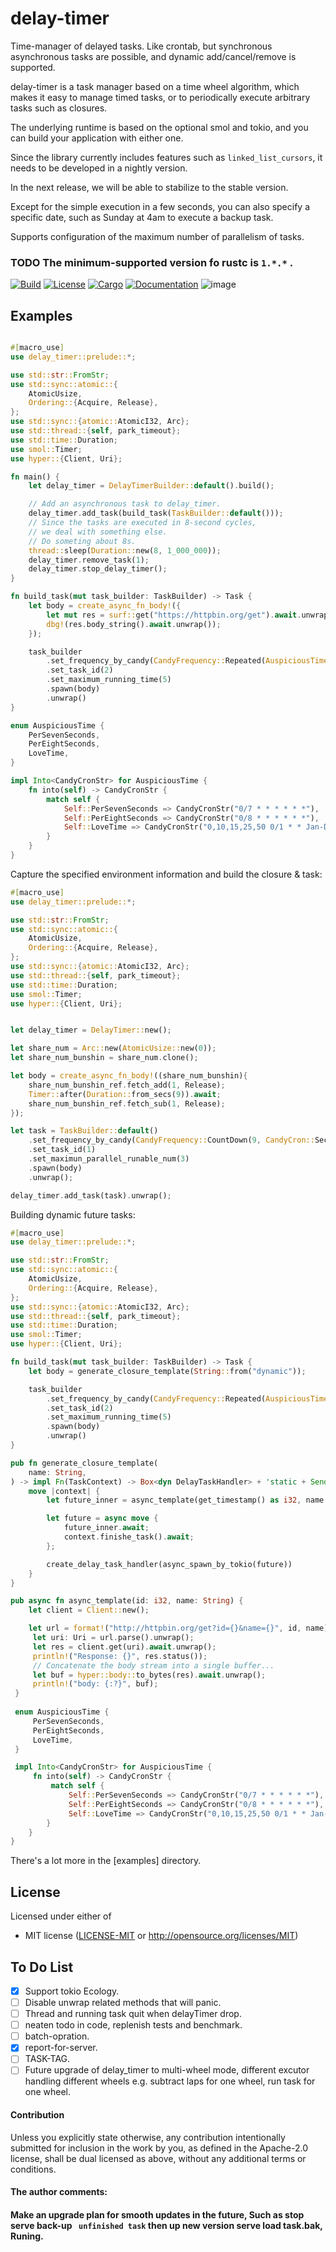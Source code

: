 # delay-timer
Time-manager of delayed tasks. Like crontab, but synchronous asynchronous tasks are possible, and dynamic add/cancel/remove is supported.

delay-timer is a task manager based on a time wheel algorithm, which makes it easy to manage timed tasks, or to periodically execute arbitrary tasks such as closures.

The underlying runtime is based on the optional smol and tokio, and you can build your application with either one.

Since the library currently includes features such as `linked_list_cursors`, it needs to be developed in a nightly version.

In the next release, we will be able to stabilize to the stable version.

Except for the simple execution in a few seconds, you can also specify a specific date, 
such as Sunday at 4am to execute a backup task.

Supports configuration of the maximum number of parallelism of tasks.

### TODO The minimum-supported version fo rustc is `1.*.*` .

[![Build](https://github.com/BinChengZhao/delay-timer/workflows/Build%20and%20test/badge.svg)](
https://github.com/BinChengZhao/delay-timer/actions)
[![License](https://img.shields.io/badge/license-MIT%2FApache--2.0-blue.svg)](
https://github.com/BinChengZhao/delay-timer)
[![Cargo](https://img.shields.io/crates/v/delay_timer.svg)](
https://crates.io/crates/delay_timer)
[![Documentation](https://docs.rs/delay_timer/badge.svg)](
https://docs.rs/delay_timer)
![image](https://github.com/BinChengZhao/delay-timer/blob/master/structural_drawing/DelayTImer.png)
## Examples


 ``` rust

 #[macro_use]
 use delay_timer::prelude::*;

 use std::str::FromStr;
 use std::sync::atomic::{
     AtomicUsize,
     Ordering::{Acquire, Release},
 };
 use std::sync::{atomic::AtomicI32, Arc};
 use std::thread::{self, park_timeout};
 use std::time::Duration;
 use smol::Timer;
 use hyper::{Client, Uri};

 fn main() {
     let delay_timer = DelayTimerBuilder::default().build();

     // Add an asynchronous task to delay_timer.
     delay_timer.add_task(build_task(TaskBuilder::default()));
     // Since the tasks are executed in 8-second cycles,
     // we deal with something else.
     // Do someting about 8s.
     thread::sleep(Duration::new(8, 1_000_000));
     delay_timer.remove_task(1);
     delay_timer.stop_delay_timer();
 }

 fn build_task(mut task_builder: TaskBuilder) -> Task {
     let body = create_async_fn_body!({
         let mut res = surf::get("https://httpbin.org/get").await.unwrap();
         dbg!(res.body_string().await.unwrap());
     });

     task_builder
         .set_frequency_by_candy(CandyFrequency::Repeated(AuspiciousTime::PerEightSeconds))
         .set_task_id(2)
         .set_maximum_running_time(5)
         .spawn(body)
         .unwrap()
 }
 
 enum AuspiciousTime {
     PerSevenSeconds,
     PerEightSeconds,
     LoveTime,
 }

 impl Into<CandyCronStr> for AuspiciousTime {
     fn into(self) -> CandyCronStr {
         match self {
             Self::PerSevenSeconds => CandyCronStr("0/7 * * * * * *"),
             Self::PerEightSeconds => CandyCronStr("0/8 * * * * * *"),
             Self::LoveTime => CandyCronStr("0,10,15,25,50 0/1 * * Jan-Dec * 2020-2100"),
         }
     }
 }
 ```


 Capture the specified environment information and build the closure & task:

 ``` rust
 #[macro_use]
 use delay_timer::prelude::*;

 use std::str::FromStr;
 use std::sync::atomic::{
     AtomicUsize,
     Ordering::{Acquire, Release},
 };
 use std::sync::{atomic::AtomicI32, Arc};
 use std::thread::{self, park_timeout};
 use std::time::Duration;
 use smol::Timer;
 use hyper::{Client, Uri};


 let delay_timer = DelayTimer::new();

 let share_num = Arc::new(AtomicUsize::new(0));
 let share_num_bunshin = share_num.clone();

 let body = create_async_fn_body!((share_num_bunshin){
     share_num_bunshin_ref.fetch_add(1, Release);
     Timer::after(Duration::from_secs(9)).await;
     share_num_bunshin_ref.fetch_sub(1, Release);
 });

 let task = TaskBuilder::default()
     .set_frequency_by_candy(CandyFrequency::CountDown(9, CandyCron::Secondly))
     .set_task_id(1)
     .set_maximun_parallel_runable_num(3)
     .spawn(body)
     .unwrap();

 delay_timer.add_task(task).unwrap();

 ```



 Building dynamic future tasks:
 ``` rust
 #[macro_use]
 use delay_timer::prelude::*;

 use std::str::FromStr;
 use std::sync::atomic::{
     AtomicUsize,
     Ordering::{Acquire, Release},
 };
 use std::sync::{atomic::AtomicI32, Arc};
 use std::thread::{self, park_timeout};
 use std::time::Duration;
 use smol::Timer;
 use hyper::{Client, Uri};

 fn build_task(mut task_builder: TaskBuilder) -> Task {
     let body = generate_closure_template(String::from("dynamic"));

     task_builder
         .set_frequency_by_candy(CandyFrequency::Repeated(AuspiciousTime::PerEightSeconds))
         .set_task_id(2)
         .set_maximum_running_time(5)
         .spawn(body)
         .unwrap()
 }

 pub fn generate_closure_template(
     name: String,
 ) -> impl Fn(TaskContext) -> Box<dyn DelayTaskHandler> + 'static + Send + Sync {
     move |context| {
         let future_inner = async_template(get_timestamp() as i32, name.clone());

         let future = async move {
             future_inner.await;
             context.finishe_task().await;
         };

         create_delay_task_handler(async_spawn_by_tokio(future))
     }
 }

 pub async fn async_template(id: i32, name: String) {
     let client = Client::new();

     let url = format!("http://httpbin.org/get?id={}&name={}", id, name);
      let uri: Uri = url.parse().unwrap();
      let res = client.get(uri).await.unwrap();
      println!("Response: {}", res.status());
      // Concatenate the body stream into a single buffer...
      let buf = hyper::body::to_bytes(res).await.unwrap();
      println!("body: {:?}", buf);
  }
  
  enum AuspiciousTime {
      PerSevenSeconds,
      PerEightSeconds,
      LoveTime,
  }
 
  impl Into<CandyCronStr> for AuspiciousTime {
      fn into(self) -> CandyCronStr {
          match self {
              Self::PerSevenSeconds => CandyCronStr("0/7 * * * * * *"),
              Self::PerEightSeconds => CandyCronStr("0/8 * * * * * *"),
              Self::LoveTime => CandyCronStr("0,10,15,25,50 0/1 * * Jan-Dec * 2020-2100"),
         }
     }
 }
 ```
 
There's a lot more in the [examples] directory.


## License

Licensed under either of

 * MIT license ([LICENSE-MIT](LICENSE-MIT) or http://opensource.org/licenses/MIT)


## To Do List
- [x] Support tokio Ecology.
- [ ] Disable unwrap related methods that will panic.
- [ ] Thread and running task quit when delayTimer drop.
- [ ] neaten todo in code, replenish tests and benchmark.
- [ ] batch-opration.
- [x] report-for-server.
- [ ] TASK-TAG.
- [ ] Future upgrade of delay_timer to multi-wheel mode, different excutor handling different wheels e.g. subtract laps for one wheel, run task for one wheel.

#### Contribution

Unless you explicitly state otherwise, any contribution intentionally submitted
for inclusion in the work by you, as defined in the Apache-2.0 license, shall be
dual licensed as above, without any additional terms or conditions.


#### The author comments:

#### Make an upgrade plan for smooth updates in the future, Such as stop serve  back-up ` unfinished task`  then up new version serve load task.bak, Runing.
